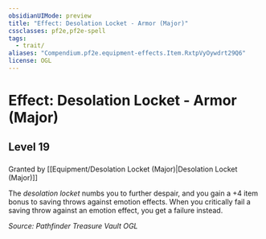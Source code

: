 ```yaml
---
obsidianUIMode: preview
title: "Effect: Desolation Locket - Armor (Major)"
cssclasses: pf2e,pf2e-spell
tags:
  - trait/
aliases: "Compendium.pf2e.equipment-effects.Item.RxtpVyOywdrt29Q6"
license: OGL
---
```

# Effect: Desolation Locket - Armor (Major)
## Level 19
### 






Granted by [[Equipment/Desolation Locket (Major)|Desolation Locket (Major)]]

The _desolation locket_ numbs you to further despair, and you gain a +4 item bonus to saving throws against emotion effects. When you critically fail a saving throw against an emotion effect, you get a failure instead.

*Source: Pathfinder Treasure Vault*
*OGL*